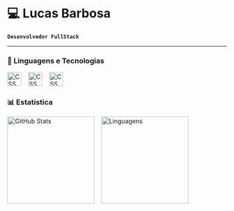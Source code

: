 
# <p style="display: inline">&#128187;</p> Lucas Barbosa

**`Desenvolvedor FullStack`**

---
### <p style="display: inline">&#129302;</p> Linguagens e Tecnologias

<img
    aling="left"
    alt="CSS"
    title="CSS"
    width="32px"
    style="padding-right: 12px"
    src="https://cdn.jsdelivr.net/gh/devicons/devicon@latest/icons/html5/html5-original.svg"
/>
<img
    aling="left"
    alt="CSS"
    title="CSS"
    width="32px"
    style="padding-right: 12px"
    src="https://cdn.jsdelivr.net/gh/devicons/devicon@latest/icons/css3/css3-original.svg"
/>
<img
    aling="left"
    alt="CSS"
    title="CSS"
    width="32px"
    style="padding-right: 12px"
    src="https://cdn.jsdelivr.net/gh/devicons/devicon@latest/icons/javascript/javascript-original.svg"
/>

### <p style="display: inline">&#128202;</p> Estatística

<p>
    <img
        aling="left"
        alt="GitHub Stats"
        height="200px"
        style="padding-right: 12px"
        src="https://github-readme-stats.vercel.app/api?username=barbo-lucas&show_icons=true&theme=dark&include_all_commits=true&locale=pt-br"
    />
    <img
        aling="left"
        alt="Linguagens"
        height="200px"
        src="https://github-readme-stats.vercel.app/api/top-langs/?username=barbo-lucas&layout=compact&custom_title=Tecnologias&theme=dark&langs-count=7"
    />
</p>